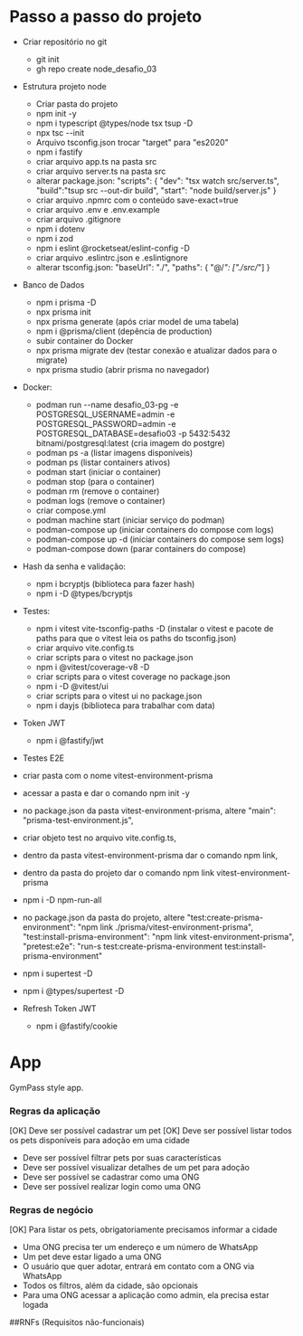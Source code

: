 # Passo a passo do projeto

- Criar repositório no git
  - git init
  - gh repo create node_desafio_03

- Estrutura projeto node
  - Criar pasta do projeto
  - npm init -y
  - npm i typescript @types/node tsx tsup -D
  - npx tsc --init
  - Arquivo tsconfig.json trocar "target" para "es2020"
  - npm i fastify
  - criar arquivo app.ts na pasta src
  - criar arquivo server.ts na pasta src
  - alterar package.json:
      "scripts": {
        "dev": "tsx watch src/server.ts",
        "build":"tsup src --out-dir build",
        "start": "node build/server.js"
    }
  - criar arquivo .npmrc com o conteúdo save-exact=true
  - criar arquivo .env e .env.example
  - criar arquivo .gitignore
  - npm i dotenv
  - npm i zod
  - npm i eslint @rocketseat/eslint-config -D
  - criar arquivo .eslintrc.json e .eslintignore
  - alterar tsconfig.json:
    "baseUrl": "./",
    "paths": {
      "@/*": ["./src/*"]
    }

- Banco de Dados
  - npm i prisma -D
  - npx prisma init
  - npx prisma generate (após criar model de uma tabela)
  - npm i @prisma/client (depência de production)
  - subir container do Docker
  - npx prisma migrate dev (testar conexão e atualizar dados para o migrate)
  - npx prisma studio (abrir prisma no navegador)

- Docker:
  - podman run --name desafio_03-pg -e POSTGRESQL_USERNAME=admin -e POSTGRESQL_PASSWORD=admin -e POSTGRESQL_DATABASE=desafio03 -p 5432:5432 bitnami/postgresql:latest (cria imagem do postgre)
  - podman ps -a (listar imagens disponíveis)
  - podman ps (listar containers ativos)
  - podman start <nome ou ID do container> (iniciar o container)
  - podman stop <nome ou ID do container> (para o container)
  - podman rm <nome ou ID do container> (remove o container)
  - podman logs <nome ou ID do container> (remove o container)
  - criar compose.yml
  - podman machine start (iniciar serviço do podman)
  - podman-compose up (iniciar containers do compose com logs)
  - podman-compose up -d (iniciar containers do compose sem logs)
  - podman-compose down (parar containers do compose)

- Hash da senha e validação:
  - npm i bcryptjs (biblioteca para fazer hash)
  - npm i -D @types/bcryptjs

- Testes:
  - npm i vitest vite-tsconfig-paths -D (instalar o vitest e pacote de paths para que o vitest leia os paths do tsconfig.json)
  - criar arquivo vite.config.ts
  - criar scripts para o vitest no package.json
  - npm i @vitest/coverage-v8 -D
  - criar scripts para o vitest coverage no package.json
  - npm i -D @vitest/ui
  - criar scripts para o vitest ui no package.json
  - npm i dayjs (biblioteca para trabalhar com data)

- Token JWT
  - npm i @fastify/jwt

- Testes E2E
 - criar pasta com o nome vitest-environment-prisma
 - acessar a pasta e dar o comando npm init -y
 - no package.json da pasta vitest-environment-prisma, altere "main": "prisma-test-environment.js",
 - criar objeto test no arquivo vite.config.ts,
 - dentro da pasta vitest-environment-prisma dar o comando npm link,
 - dentro da pasta do projeto dar o comando npm link vitest-environment-prisma
 - npm i -D npm-run-all
 - no package.json da pasta do projeto, altere "test:create-prisma-environment": "npm link ./prisma/vitest-environment-prisma", "test:install-prisma-environment": "npm link vitest-environment-prisma", "pretest:e2e": "run-s test:create-prisma-environment test:install-prisma-environment"
 - npm i supertest -D
 - npm i @types/supertest -D

- Refresh Token JWT
  - npm i @fastify/cookie

# App

GymPass style app.

### Regras da aplicação
[OK] Deve ser possível cadastrar um pet
[OK] Deve ser possível listar todos os pets disponíveis para adoção em uma cidade
- Deve ser possível filtrar pets por suas características
- Deve ser possível visualizar detalhes de um pet para adoção
- Deve ser possível se cadastrar como uma ONG
- Deve ser possível realizar login como uma ONG

### Regras de negócio
[OK] Para listar os pets, obrigatoriamente precisamos informar a cidade
- Uma ONG precisa ter um endereço e um número de WhatsApp
- Um pet deve estar ligado a uma ONG
- O usuário que quer adotar, entrará em contato com a ONG via WhatsApp
- Todos os filtros, além da cidade, são opcionais
- Para uma ONG acessar a aplicação como admin, ela precisa estar logada

##RNFs (Requisitos não-funcionais)



